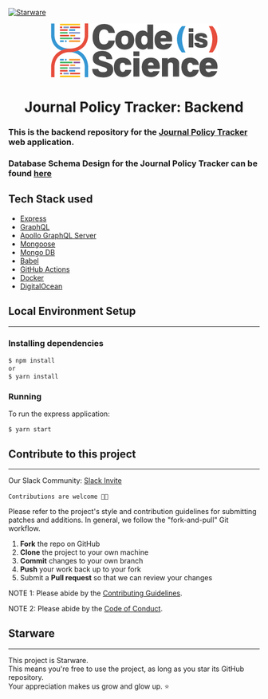 [![Starware](https://img.shields.io/badge/⭐-Starware-f5a91a?labelColor=black)](https://github.com/zepfietje/starware)

<p align="center">
  <img src="logo.png">
</p>
<h1 align="center">Journal Policy Tracker: Backend</h1>

### This is the backend repository for the [Journal Policy Tracker](https://github.com/codeisscience/codecompliance-frontend) web application.

### Database Schema Design for the Journal Policy Tracker can be found [here](https://github.com/codeisscience/code-is-science/issues/62#issuecomment-686518507)

## Tech Stack used

- [Express](https://expressjs.com/)
- [GraphQL](https://graphql.org/)
- [Apollo GraphQL Server](https://www.apollographql.com/docs/apollo-server/)
- [Mongoose](https://mongoosejs.com/)
- [Mongo DB](https://www.mongodb.com/)
- [Babel](https://babeljs.io/)
- [GitHub Actions](https://docs.github.com/en/actions)
- [Docker](https://www.docker.com/)
- [DigitalOcean](https://www.digitalocean.com/)

## Local Environment Setup

---

### Installing dependencies

```console
$ npm install
or
$ yarn install
```

### Running

To run the express application:

```console
$ yarn start
```

## Contribute to this project

---

Our Slack Community: [Slack Invite](https://join.slack.com/t/codeisscience/shared_invite/zt-16g3i8hr7-6j~jd_6JddhjEUBq9YUkmQ)

`Contributions are welcome 🎉🎉`

Please refer to the project's style and contribution guidelines for submitting patches and additions. In general, we follow the "fork-and-pull" Git workflow.

1. **Fork** the repo on GitHub
2. **Clone** the project to your own machine
3. **Commit** changes to your own branch
4. **Push** your work back up to your fork
5. Submit a **Pull request** so that we can review your changes

NOTE 1: Please abide by the [Contributing Guidelines](./CONTRIBUTING.md).

NOTE 2: Please abide by the [Code of Conduct](./CODE_OF_CONDUCT.md).

## Starware

---

This project is Starware.  
This means you're free to use the project, as long as you star its GitHub repository.  
Your appreciation makes us grow and glow up. ⭐
